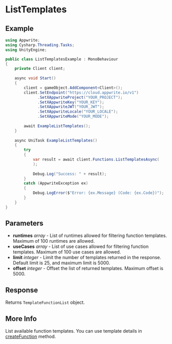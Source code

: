 # ListTemplates

## Example

```csharp
using Appwrite;
using Cysharp.Threading.Tasks;
using UnityEngine;

public class ListTemplatesExample : MonoBehaviour
{
    private Client client;
    
    async void Start()
    {
        client = gameObject.AddComponent<Client>();
        client.SetEndpoint("https://cloud.appwrite.io/v1")
              .SetXAppwriteProject("YOUR_PROJECT");
              .SetXAppwriteKey("YOUR_KEY");
              .SetXAppwriteJWT("YOUR_JWT");
              .SetXAppwriteLocale("YOUR_LOCALE");
              .SetXAppwriteMode("YOUR_MODE");
        
        await ExampleListTemplates();
    }
    
    async UniTask ExampleListTemplates()
    {
        try
        {
            var result = await client.Functions.ListTemplatesAsync(
            );
            
            Debug.Log("Success: " + result);
        }
        catch (AppwriteException ex)
        {
            Debug.LogError($"Error: {ex.Message} (Code: {ex.Code})");
        }
    }
}
```

## Parameters

- **runtimes** *array* - List of runtimes allowed for filtering function templates. Maximum of 100 runtimes are allowed.
- **useCases** *array* - List of use cases allowed for filtering function templates. Maximum of 100 use cases are allowed.
- **limit** *integer* - Limit the number of templates returned in the response. Default limit is 25, and maximum limit is 5000.
- **offset** *integer* - Offset the list of returned templates. Maximum offset is 5000.

## Response

Returns `TemplateFunctionList` object.
## More Info

List available function templates. You can use template details in [createFunction](/docs/references/cloud/server-nodejs/functions#create) method.
